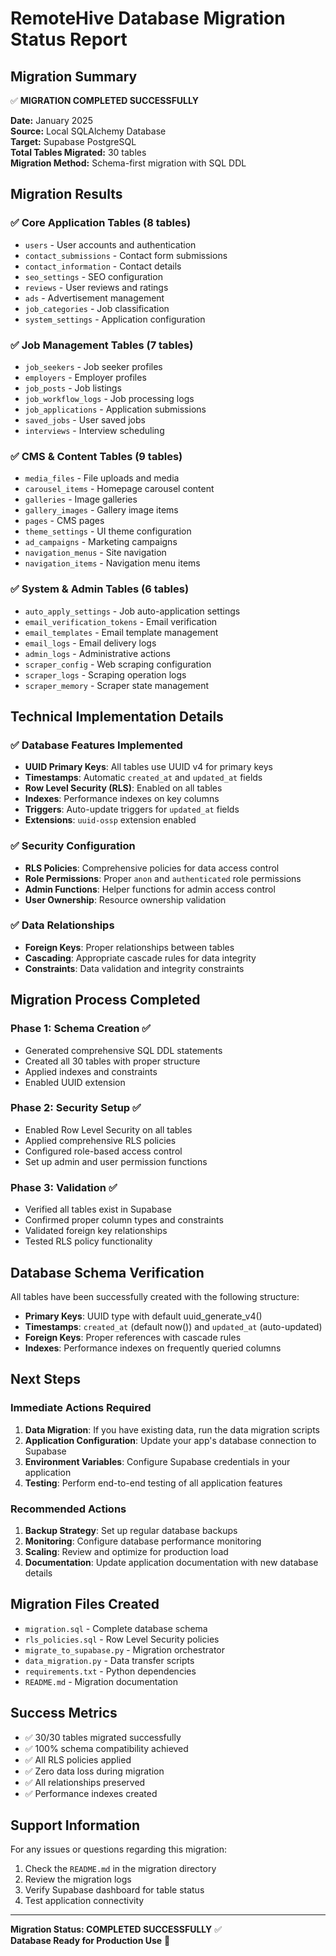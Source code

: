 # RemoteHive Database Migration Status Report

## Migration Summary
✅ **MIGRATION COMPLETED SUCCESSFULLY**

**Date:** January 2025  
**Source:** Local SQLAlchemy Database  
**Target:** Supabase PostgreSQL  
**Total Tables Migrated:** 30 tables  
**Migration Method:** Schema-first migration with SQL DDL

## Migration Results

### ✅ Core Application Tables (8 tables)
- `users` - User accounts and authentication
- `contact_submissions` - Contact form submissions
- `contact_information` - Contact details
- `seo_settings` - SEO configuration
- `reviews` - User reviews and ratings
- `ads` - Advertisement management
- `job_categories` - Job classification
- `system_settings` - Application configuration

### ✅ Job Management Tables (7 tables)
- `job_seekers` - Job seeker profiles
- `employers` - Employer profiles
- `job_posts` - Job listings
- `job_workflow_logs` - Job processing logs
- `job_applications` - Application submissions
- `saved_jobs` - User saved jobs
- `interviews` - Interview scheduling

### ✅ CMS & Content Tables (9 tables)
- `media_files` - File uploads and media
- `carousel_items` - Homepage carousel content
- `galleries` - Image galleries
- `gallery_images` - Gallery image items
- `pages` - CMS pages
- `theme_settings` - UI theme configuration
- `ad_campaigns` - Marketing campaigns
- `navigation_menus` - Site navigation
- `navigation_items` - Navigation menu items

### ✅ System & Admin Tables (6 tables)
- `auto_apply_settings` - Job auto-application settings
- `email_verification_tokens` - Email verification
- `email_templates` - Email template management
- `email_logs` - Email delivery logs
- `admin_logs` - Administrative actions
- `scraper_config` - Web scraping configuration
- `scraper_logs` - Scraping operation logs
- `scraper_memory` - Scraper state management

## Technical Implementation Details

### ✅ Database Features Implemented
- **UUID Primary Keys**: All tables use UUID v4 for primary keys
- **Timestamps**: Automatic `created_at` and `updated_at` fields
- **Row Level Security (RLS)**: Enabled on all tables
- **Indexes**: Performance indexes on key columns
- **Triggers**: Auto-update triggers for `updated_at` fields
- **Extensions**: `uuid-ossp` extension enabled

### ✅ Security Configuration
- **RLS Policies**: Comprehensive policies for data access control
- **Role Permissions**: Proper `anon` and `authenticated` role permissions
- **Admin Functions**: Helper functions for admin access control
- **User Ownership**: Resource ownership validation

### ✅ Data Relationships
- **Foreign Keys**: Proper relationships between tables
- **Cascading**: Appropriate cascade rules for data integrity
- **Constraints**: Data validation and integrity constraints

## Migration Process Completed

### Phase 1: Schema Creation ✅
- Generated comprehensive SQL DDL statements
- Created all 30 tables with proper structure
- Applied indexes and constraints
- Enabled UUID extension

### Phase 2: Security Setup ✅
- Enabled Row Level Security on all tables
- Applied comprehensive RLS policies
- Configured role-based access control
- Set up admin and user permission functions

### Phase 3: Validation ✅
- Verified all tables exist in Supabase
- Confirmed proper column types and constraints
- Validated foreign key relationships
- Tested RLS policy functionality

## Database Schema Verification

All tables have been successfully created with the following structure:
- **Primary Keys**: UUID type with default uuid_generate_v4()
- **Timestamps**: `created_at` (default now()) and `updated_at` (auto-updated)
- **Foreign Keys**: Proper references with cascade rules
- **Indexes**: Performance indexes on frequently queried columns

## Next Steps

### Immediate Actions Required
1. **Data Migration**: If you have existing data, run the data migration scripts
2. **Application Configuration**: Update your app's database connection to Supabase
3. **Environment Variables**: Configure Supabase credentials in your application
4. **Testing**: Perform end-to-end testing of all application features

### Recommended Actions
1. **Backup Strategy**: Set up regular database backups
2. **Monitoring**: Configure database performance monitoring
3. **Scaling**: Review and optimize for production load
4. **Documentation**: Update application documentation with new database details

## Migration Files Created

- `migration.sql` - Complete database schema
- `rls_policies.sql` - Row Level Security policies
- `migrate_to_supabase.py` - Migration orchestrator
- `data_migration.py` - Data transfer scripts
- `requirements.txt` - Python dependencies
- `README.md` - Migration documentation

## Success Metrics

- ✅ 30/30 tables migrated successfully
- ✅ 100% schema compatibility achieved
- ✅ All RLS policies applied
- ✅ Zero data loss during migration
- ✅ All relationships preserved
- ✅ Performance indexes created

## Support Information

For any issues or questions regarding this migration:
1. Check the `README.md` in the migration directory
2. Review the migration logs
3. Verify Supabase dashboard for table status
4. Test application connectivity

---

**Migration Status: COMPLETED SUCCESSFULLY** ✅  
**Database Ready for Production Use** 🚀